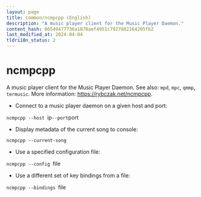 ```yaml
---
layout: page
title: common/ncmpcpp (English)
description: "A music player client for the Music Player Daemon."
content_hash: 06549477736a1878aef4951c7927682164205fb2
last_modified_at: 2024-04-04
tldri18n_status: 2
---
```

# ncmpcpp

A music player client for the Music Player Daemon.
See also: `mpd`, `mpc`, `qmmp`, `termusic`.
More information: <https://rybczak.net/ncmpcpp>.

- Connect to a music player daemon on a given host and port:

`ncmpcpp --host `<span class="tldr-var badge badge-pill bg-dark-lm bg-white-dm text-white-lm text-dark-dm font-weight-bold">ip</span>` --port `<span class="tldr-var badge badge-pill bg-dark-lm bg-white-dm text-white-lm text-dark-dm font-weight-bold">port</span>

- Display metadata of the current song to console:

`ncmpcpp --current-song`

- Use a specified configuration file:

`ncmpcpp --config `<span class="tldr-var badge badge-pill bg-dark-lm bg-white-dm text-white-lm text-dark-dm font-weight-bold">file</span>

- Use a different set of key bindings from a file:

`ncmpcpp --bindings `<span class="tldr-var badge badge-pill bg-dark-lm bg-white-dm text-white-lm text-dark-dm font-weight-bold">file</span>
